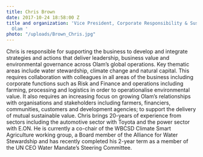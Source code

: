 ```yaml
---
title: Chris Brown
date: 2017-10-24 18:58:00 Z
title and organization: 'Vice President, Corporate Responsibility & Sustainability,
  Olam '
photo: "/uploads/Brown_Chris.jpg"
---
```


Chris is responsible for supporting the business to develop and integrate strategies and actions that deliver leadership, business value and environmental governance across Olam’s global operations. Key thematic areas include water stewardship, climate change and natural capital. This requires collaboration with colleagues in all areas of the business including corporate functions such as Risk and Finance and operations including farming, processing and logistics in order to operationalise environmental value. It also requires an increasing focus on growing Olam’s relationships with organisations and stakeholders including farmers, financiers, communities, customers and development agencies; to support the delivery of mutual sustainable value. Chris brings 20-years of experience from sectors including the automotive sector with Toyota and the power sector with E.ON. He is currently a co-chair of the WBCSD Climate Smart Agriculture working group, a Board member of the Alliance for Water Stewardship and has recently completed his 2-year term as a member of the UN CEO Water Mandate’s Steering Committee.